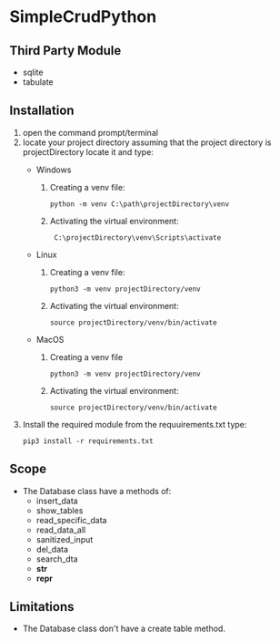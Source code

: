 # SimpleCrudPython


## Third Party Module
* sqlite
* tabulate

## Installation
1. open the command prompt/terminal
2. locate your project directory assuming that the project directory is projectDirectory locate it and type:
    * Windows
        1. Creating a venv file:
            ```
            python -m venv C:\path\projectDirectory\venv
            ```

        2. Activating the virtual environment:
           ```
            C:\projectDirectory\venv\Scripts\activate
           ```
    * Linux
        1. Creating a venv file:
            ```
            python3 -m venv projectDirectory/venv
            ```
        2. Activating the virtual environment: 
           ```
           source projectDirectory/venv/bin/activate
           ```
            
    * MacOS
        1. Creating a venv file
             ```
             python3 -m venv projectDirectory/venv
             ```
        2. Activating the virtual environment:
           ```
           source projectDirectory/venv/bin/activate
           ```
3. Install the required module from the requuirements.txt type:
   ```
   pip3 install -r requirements.txt
   ```


## Scope
* The Database class have a methods of:
    * insert_data
    * show_tables
    * read_specific_data
    * read_data_all
    * sanitized_input
    * del_data
    * search_dta
    * __str__
    * __repr__


## Limitations
* The Database class don't have a create table method.
